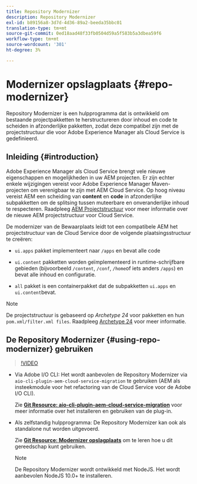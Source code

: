 ```yaml
---
title: Repository Modernizer
description: Repository Modernizer
exl-id: b89156a8-3d7d-4d36-89a2-beeda35bbc01
translation-type: tm+mt
source-git-commit: 0ed18aad48f33fb0504d59a5f583b5a3dbea59f6
workflow-type: tm+mt
source-wordcount: '301'
ht-degree: 3%

---
```


# Modernizer opslagplaats {#repo-modernizer}

Repository Modernizer is een hulpprogramma dat is ontwikkeld om bestaande projectpakketten te herstructureren door inhoud en code te scheiden in afzonderlijke pakketten, zodat deze compatibel zijn met de projectstructuur die voor Adobe Experience Manager als Cloud Service is gedefinieerd.

## Inleiding {#introduction}

Adobe Experience Manager als Cloud Service brengt vele nieuwe eigenschappen en mogelijkheden in uw AEM projecten. Er zijn echter enkele wijzigingen vereist voor Adobe Experience Manager Maven-projecten om verenigbaar te zijn met AEM Cloud Service. Op hoog niveau vereist AEM een scheiding van **content** en **code** in afzonderlijke subpakketten om de splitsing tussen muteerbare en onveranderlijke inhoud te respecteren. Raadpleeg [AEM Projectstructuur](https://docs.adobe.com/content/help/en/experience-manager-cloud-service/implementing/developing/aem-project-content-package-structure.html) voor meer informatie over de nieuwe AEM projectstructuur voor Cloud Service.

De modernizer van de Bewaarplaats leidt tot een compatibele AEM het projectstructuur van de Cloud Service door de volgende plaatsingsstructuur te creëren:

* `ui.apps` pakket implementeert naar  `/apps` en bevat alle code

* `ui.content` pakketten worden geïmplementeerd in runtime-schrijfbare gebieden (bijvoorbeeld  `/content`,  `/conf`,  `/home`of iets anders  `/apps`) en bevat alle inhoud en configuratie.

* `all` pakket is een containerpakket dat de subpakketten  `ui.apps` en  `ui.content`bevat.

>[!NOTE]
>De projectstructuur is gebaseerd op *Archetype 24* voor pakketten en hun `pom.xml/filter.xml files`. Raadpleeg [Archetype 24](https://github.com/adobe/aem-project-archetype) voor meer informatie.

## De Repository Modernizer {#using-repo-modernizer} gebruiken

>[!VIDEO](https://video.tv.adobe.com/v/333057/?quality=12&learn=on)

* Via Adobe I/O CLI: Het wordt aanbevolen de Repository Modernizer via `aio-cli-plugin-aem-cloud-service-migration` te gebruiken (AEM als insteekmodule voor het refactoring van de Cloud Service voor de Adobe I/O CLI).

   Zie **[Git Resource: aio-cli-plugin-aem-cloud-service-migration](https://github.com/adobe/aio-cli-plugin-aem-cloud-service-migration#introduction)** voor meer informatie over het installeren en gebruiken van de plug-in.

* Als zelfstandig hulpprogramma: De Repository Modernizer kan ook als standalone nut worden uitgevoerd.

   Zie **[Git Resource: Modernizer opslagplaats](https://github.com/adobe/aem-cloud-service-source-migration/tree/master/packages/repository-modernizer)** om te leren hoe u dit gereedschap kunt gebruiken.

   >[!NOTE]
   >
   >De Repository Modernizer wordt ontwikkeld met NodeJS. Het wordt aanbevolen NodeJS 10.0+ te installeren.
